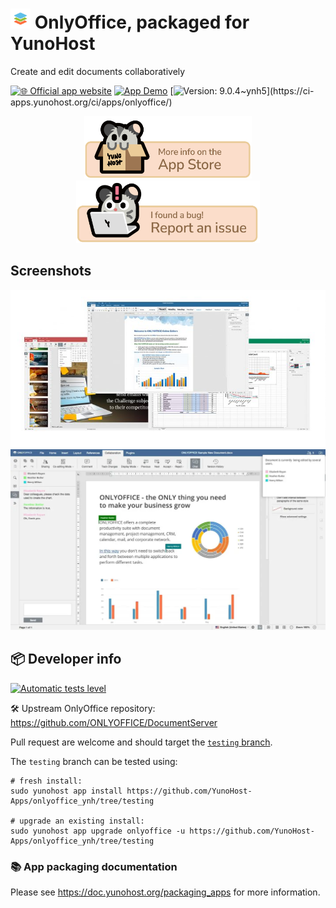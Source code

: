 <!--
N.B.: This README was automatically generated by <https://github.com/YunoHost/apps_tools/blob/main/readme_generator>
It shall NOT be edited by hand.
-->

<h1>
  <img src="https://raw.githubusercontent.com/YunoHost/apps/main/logos/onlyoffice.png" width="32px" alt="Logo of OnlyOffice">
  OnlyOffice, packaged for YunoHost
</h1>

Create and edit documents collaboratively

[![🌐 Official app website](https://img.shields.io/badge/Official_app_website-darkgreen?style=for-the-badge)](https://www.onlyoffice.com)
[![App Demo](https://img.shields.io/badge/App_Demo-blue?style=for-the-badge)](https://www.onlyoffice.com/fr/download-desktop.aspx)
[![Version: 9.0.4~ynh5](https://img.shields.io/badge/Version-9.0.4~ynh5-rgb(18,138,11)?style=for-the-badge)](https://ci-apps.yunohost.org/ci/apps/onlyoffice/)

<div align="center">
<a href="https://apps.yunohost.org/app/onlyoffice"><img height="100px" src="https://github.com/YunoHost/yunohost-artwork/raw/refs/heads/main/badges/neopossum-badges/badge_more_info_on_the_appstore.svg"/></a>
<a href="https://github.com/YunoHost-Apps/onlyoffice_ynh/issues"><img height="100px" src="https://github.com/YunoHost/yunohost-artwork/raw/refs/heads/main/badges/neopossum-badges/badge_report_an_issue.svg"/></a>
</div>


## Screenshots
![Screenshot of OnlyOffice](./doc/screenshots/01-presentation.jpg)
![Screenshot of OnlyOffice](./doc/screenshots/02-document-short.png)

## 📦 Developer info

[![Automatic tests level](https://apps.yunohost.org/badge/cilevel/onlyoffice)](https://ci-apps.yunohost.org/ci/apps/onlyoffice/)

🛠️ Upstream OnlyOffice repository: <https://github.com/ONLYOFFICE/DocumentServer>

Pull request are welcome and should target the [`testing` branch](https://github.com/YunoHost-Apps/onlyoffice_ynh/tree/testing).

The `testing` branch can be tested using:
```
# fresh install:
sudo yunohost app install https://github.com/YunoHost-Apps/onlyoffice_ynh/tree/testing

# upgrade an existing install:
sudo yunohost app upgrade onlyoffice -u https://github.com/YunoHost-Apps/onlyoffice_ynh/tree/testing
```

### 📚 App packaging documentation

Please see <https://doc.yunohost.org/packaging_apps> for more information.